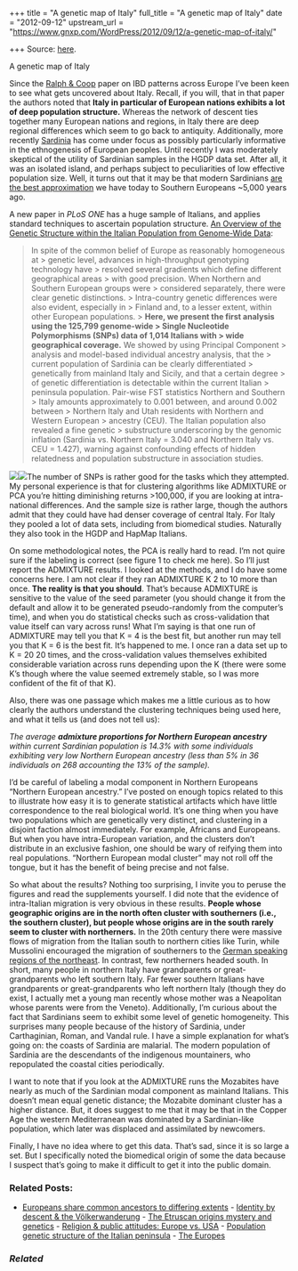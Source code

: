 +++
title = "A genetic map of Italy"
full_title = "A genetic map of Italy"
date = "2012-09-12"
upstream_url = "https://www.gnxp.com/WordPress/2012/09/12/a-genetic-map-of-italy/"

+++
Source: [here](https://www.gnxp.com/WordPress/2012/09/12/a-genetic-map-of-italy/).

A genetic map of Italy

Since the [Ralph & Coop](http://blogs.discovermagazine.com/gnxp/2012/07/identity-by-descent-the-volkerwanderung/) paper on IBD patterns across Europe I’ve been keen to see what gets uncovered about Italy. Recall, if you will, that in that paper the authors noted that **Italy in particular of European nations exhibits a lot of deep population structure.** Whereas the network of descent ties together many European nations and regions, in Italy there are deep regional differences which seem to go back to antiquity. Additionally, more recently [Sardinia](https://dienekes.blogspot.com/2012/08/3-population-test-and-east-eurasian.html) has come under focus as possibly particularly informative in the ethnogenesis of European peoples. Until recently I was moderately skeptical of the utility of Sardinian samples in the HGDP data set. After all, it was an isolated island, and perhaps subject to peculiarities of low effective population size. Well, it turns out that it may be that modern Sardinians [are the best approximation](http://abstracts.ashg.org/cgi-bin/2012/ashg12s?abst=sardinia&sort=ptimes&sbutton=Detail&absno=120123058&sid=210530) we have today to Southern Europeans \~5,000 years ago.

A new paper in *PLoS ONE* has a huge sample of Italians, and applies standard techniques to ascertain population structure. [An Overview of the Genetic Structure within the Italian Population from Genome-Wide Data](http://www.plosone.org/article/info:doi/10.1371/journal.pone.0043759?imageURI=info:doi/10.1371/journal.pone.0043759.g003):

> In spite of the common belief of Europe as reasonably homogeneous at > genetic level, advances in high-throughput genotyping technology have > resolved several gradients which define different geographical areas > with good precision. When Northern and Southern European groups were > considered separately, there were clear genetic distinctions. > Intra-country genetic differences were also evident, especially in > Finland and, to a lesser extent, within other European populations. > **Here, we present the first analysis using the 125,799 genome-wide > Single Nucleotide Polymorphisms (SNPs) data of 1,014 Italians with > wide geographical coverage.** We showed by using Principal Component > analysis and model-based individual ancestry analysis, that the > current population of Sardinia can be clearly differentiated > genetically from mainland Italy and Sicily, and that a certain degree > of genetic differentiation is detectable within the current Italian > peninsula population. Pair-wise FST statistics Northern and Southern > Italy amounts approximately to 0.001 between, and around 0.002 between > Northern Italy and Utah residents with Northern and Western European > ancestry (CEU). The Italian population also revealed a fine genetic > substructure underscoring by the genomic inflation (Sardinia vs. Northern Italy = 3.040 and Northern Italy vs. CEU = 1.427), warning against confounding effects of hidden relatedness and population substructure in association studies.

  
[![](https://i0.wp.com/blogs.discovermagazine.com/gnxp/files/2012/09/admix.jpg?resize=208%2C606)![](https://i0.wp.com/blogs.discovermagazine.com/gnxp/files/2012/09/admix.jpg?resize=208%2C606)](https://i0.wp.com/blogs.discovermagazine.com/gnxp/files/2012/09/admix.jpg)The number of SNPs is rather good for the tasks which they attempted. My personal experience is that for clustering algorithms like ADMIXTURE or PCA you’re hitting diminishing returns \>100,000, if you are looking at intra-national differences. And the sample size is rather large, though the authors admit that they could have had denser coverage of central Italy. For Italy they pooled a lot of data sets, including from biomedical studies. Naturally they also took in the HGDP and HapMap Italians.

On some methodological notes, the PCA is really hard to read. I’m not quire sure if the labeling is correct (see figure 1 to check me here). So I’ll just report the ADMIXTURE results. I looked at the methods, and I do have some concerns here. I am not clear if they ran ADMIXTURE K 2 to 10 more than once. **The reality is that you should**. That’s because ADMIXTURE is sensitive to the value of the seed parameter (you should change it from the default and allow it to be generated pseudo-randomly from the computer’s time), and when you do statistical checks such as cross-validation that value itself can vary across runs! What I’m saying is that one run of ADMIXTURE may tell you that K = 4 is the best fit, but another run may tell you that K = 6 is the best fit. It’s happened to me. I once ran a data set up to K = 20 20 times, and the cross-validation values themselves exhibited considerable variation across runs depending upon the K (there were some K’s though where the value seemed extremely stable, so I was more confident of the fit of that K).

Also, there was one passage which makes me a little curious as to how clearly the authors understand the clustering techniques being used here, and what it tells us (and does not tell us):

*The average **admixture proportions for Northern European ancestry** within current Sardinian population is 14.3% with some individuals exhibiting very low Northern European ancestry (less than 5% in 36 individuals on 268 accounting the 13% of the sample).*

I’d be careful of labeling a modal component in Northern Europeans “Northern European ancestry.” I’ve posted on enough topics related to this to illustrate how easy it is to generate statistical artifacts which have little correspondence to the real biological world. It’s one thing when you have two populations which are genetically very distinct, and clustering in a disjoint faction almost immediately. For example, Africans and Europeans. But when you have intra-European variation, and the clusters don’t distribute in an exclusive fashion, one should be wary of reifying them into real populations. “Northern European modal cluster” may not roll off the tongue, but it has the benefit of being precise and not false.

So what about the results? Nothing too surprising, I invite you to peruse the figures and read the supplements yourself. I did note that the evidence of intra-Italian migration is very obvious in these results. **People whose geographic origins are in the north often cluster with southerners (i.e., the southern cluster), but people whose origins are in the south rarely seem to cluster with northerners.** In the 20th century there were massive flows of migration from the Italian south to northern cities like Turin, while Mussolini encouraged the migration of southerners to the [German speaking regions of the northeast](https://en.wikipedia.org/wiki/Trentino-Alto_Adige/S%C3%BCdtirol#Demographics). In contrast, few northerners headed south. In short, many people in northern Italy have grandparents or great-grandparents who left southern Italy. Far fewer southern Italians have grandparents or great-grandparents who left northern Italy (though they do exist, I actually met a young man recently whose mother was a Neapolitan whose parents were from the Veneto). Additionally, I’m curious about the fact that Sardinians seem to exhibit some level of genetic homogeneity. This surprises many people because of the history of Sardinia, under Carthaginian, Roman, and Vandal rule. I have a simple explanation for what’s going on: the coasts of Sardinia are malarial. The modern population of Sardinia are the descendants of the indigenous mountainers, who repopulated the coastal cities periodically.

I want to note that if you look at the ADMIXTURE runs the Mozabites have nearly as much of the Sardinian modal component as mainland Italians. This doesn’t mean equal genetic distance; the Mozabite dominant cluster has a higher distance. But, it does suggest to me that it may be that in the Copper Age the western Mediterranean was dominated by a Sardinian-like population, which later was displaced and assimilated by newcomers.

Finally, I have no idea where to get this data. That’s sad, since it is so large a set. But I specifically noted the biomedical origin of some the data because I suspect that’s going to make it difficult to get it into the public domain.

### Related Posts:

- [Europeans share common ancestors to differing
  extents](https://www.gnxp.com/WordPress/2013/05/09/europeans-share-common-ancestors-to-differing-extents/) - [Identity by descent & the
  Völkerwanderung](https://www.gnxp.com/WordPress/2012/07/17/identity-by-descent-the-volkerwanderung/) - [The Etruscan origins mystery and
  genetics](https://www.gnxp.com/WordPress/2015/03/22/the-etruscan-origins-mystery-and-genetics/) - [Religion & public attitudes: Europe vs.
  USA](https://www.gnxp.com/WordPress/2008/05/22/religion-public-attitudes-europe-vs-usa/) - [Population genetic structure of the Italian
  peninsula](https://www.gnxp.com/WordPress/2019/09/04/population-genetic-structure-of-the-italian-peninsula/) - [The Europes](https://www.gnxp.com/WordPress/2012/09/08/the-europes/)

### *Related*

[](https://www.addtoany.com/add_to/facebook?linkurl=https%3A%2F%2Fwww.gnxp.com%2FWordPress%2F2012%2F09%2F12%2Fa-genetic-map-of-italy%2F&linkname=A%20genetic%20map%20of%20Italy "Facebook")[](https://www.addtoany.com/add_to/twitter?linkurl=https%3A%2F%2Fwww.gnxp.com%2FWordPress%2F2012%2F09%2F12%2Fa-genetic-map-of-italy%2F&linkname=A%20genetic%20map%20of%20Italy "Twitter")[](https://www.addtoany.com/add_to/email?linkurl=https%3A%2F%2Fwww.gnxp.com%2FWordPress%2F2012%2F09%2F12%2Fa-genetic-map-of-italy%2F&linkname=A%20genetic%20map%20of%20Italy "Email")[](https://www.addtoany.com/share)
